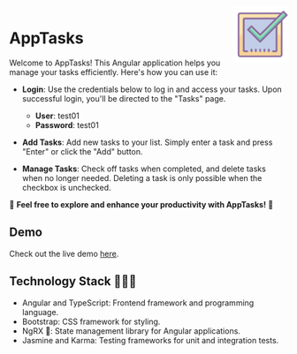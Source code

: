 <img align="right" height="100" src="./src/assets/checkbox.png">

# AppTasks

Welcome to AppTasks! This Angular application helps you manage your tasks efficiently. Here's how you can use it:

- **Login**: Use the credentials below to log in and access your tasks. Upon successful login, you'll be directed to the "Tasks" page.
    - **User**: test01
    - **Password**: test01

- **Add Tasks**: Add new tasks to your list. Simply enter a task and press "Enter" or click the "Add" button.

- **Manage Tasks**: Check off tasks when completed, and delete tasks when no longer needed. Deleting a task is only possible when the checkbox is unchecked.

🎉 **Feel free to explore and enhance your productivity with AppTasks!** 🎉

## Demo

Check out the live demo [here](https://task-list-luva.netlify.app/tasks/).

## Technology Stack 👩🏻‍💻

- Angular and TypeScript: Frontend framework and programming language.
- Bootstrap: CSS framework for styling.
- NgRX 🎉: State management library for Angular applications.
- Jasmine and Karma: Testing frameworks for unit and integration tests.
